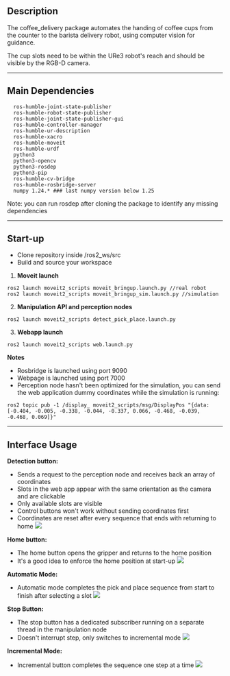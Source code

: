 ## Description

The coffee_delivery package automates the handing of coffee cups from the counter to the barista delivery robot, using computer vision for guidance.

The cup slots need to be within the URe3 robot's reach and should be visible by the RGB-D camera.

---
## Main Dependencies

```
  ros-humble-joint-state-publisher
  ros-humble-robot-state-publisher
  ros-humble-joint-state-publisher-gui
  ros-humble-controller-manager
  ros-humble-ur-description
  ros-humble-xacro
  ros-humble-moveit
  ros-humble-urdf
  python3
  python3-opencv
  python3-rosdep
  python3-pip
  ros-humble-cv-bridge
  ros-humble-rosbridge-server
  numpy 1.24.* ### last numpy version below 1.25
```
Note: you can run rosdep after cloning the package to identify any missing dependencies 

---
## Start-up

- Clone repository inside /ros2_ws/src
- Build and source your workspace

1. **Moveit launch** 
```
ros2 launch moveit2_scripts moveit_bringup.launch.py //real robot
ros2 launch moveit2_scripts moveit_bringup_sim.launch.py //simulation
```

2. **Manipulation API and perception nodes**
```
ros2 launch moveit2_scripts detect_pick_place.launch.py
```

3. **Webapp launch**
```
ros2 launch moveit2_scripts web.launch.py
```

**Notes**
- Rosbridge is launched using port 9090
- Webpage is launched using port 7000
- Perception node hasn't been optimized for the simulation, you can send the web application dummy coordinates while the simulation is running:
```
ros2 topic pub -1 /display_ moveit2_scripts/msg/DisplayPos "{data: [-0.404, -0.005, -0.338, -0.044, -0.337, 0.066, -0.468, -0.039, -0.468, 0.069]}"
```

---
## Interface Usage

**Detection button:**
- Sends a request to the perception node and receives back an array of coordinates
- Slots in the web app appear with the same orientation as the camera and are clickable
- Only available slots are visible
- Control buttons won't work without sending coordinates first
- Coordinates are reset after every sequence that ends with returning to home
![](https://github.com/A7med205/coffee_delivery/blob/main/media/Detection.gif)

**Home button:**
- The home button opens the gripper and returns to the home position
- It's a good idea to enforce the home position at start-up
![](https://github.com/A7med205/coffee_delivery/blob/main/media/Home.gif)

**Automatic Mode:**
- Automatic mode completes the pick and place sequence from start to finish after selecting a slot
![](https://github.com/A7med205/coffee_delivery/blob/main/media/Auto.gif)

**Stop Button:**
- The stop button has a dedicated subscriber running on a separate thread in the manipulation node
- Doesn't interrupt step, only switches to incremental mode
![](https://github.com/A7med205/coffee_delivery/blob/main/media/Stop.gif)

**Incremental Mode:**
- Incremental button completes the sequence one step at a time
![](https://github.com/A7med205/coffee_delivery/blob/main/media/Incremental.gif)
